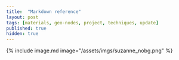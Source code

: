 ```yaml
---
title:  "Markdown reference"
layout: post
tags: [materials, geo-nodes, project, techniques, update]
published: true
hidden: true
---
```


{% include image.md image="/assets/imgs/suzanne_nobg.png" %}
